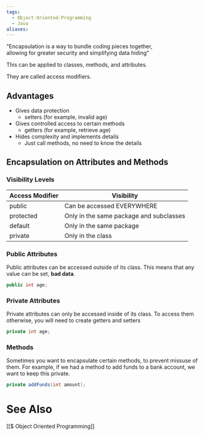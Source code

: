 ```yaml
---
tags:
  - Object-Oriented-Programming
  - Java
aliases:
---
```


"Encapsulation is a way to bundle coding pieces together,  
allowing for greater security and simplifying data hiding"

This can be applied to classes, methods, and attributes.

They are called access modifiers.

## Advantages
- Gives data protection
	- setters (for example, invalid age)
- Gives controlled access to certain methods
	- getters (for example, retrieve age)
- Hides complexity and implements details
	- Just call methods, no need to know the details
## Encapsulation on Attributes and Methods
### Visibility Levels

| Access Modifier | Visibility                              |
| --------------- | --------------------------------------- |
| public          | Can be accessed EVERYWHERE              |
| protected       | Only in the same package and subclasses |
| default         | Only in the same package                |
| private         | Only in the class                       |

### Public Attributes
Public attributes can be accessed outside of its class. This means that any value can be set, **bad data**.
```java showlinenumbers
public int age;
```

### Private Attributes
Private attributes can only be accessed inside of its class.
To access them otherwise, you will need to create getters and setters
```java showlinenumbers
private int age;
```


### Methods
Sometimes you want to encapsulate certain methods, to prevent missuse of them. 
For example, if we had a method to add funds to a bank account, we want to keep this private.

```java showlinenumbers
private addFunds(int amount);
```


# See Also
[[$ Object Oriented Programming]]
